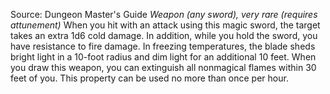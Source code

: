 Source: Dungeon Master's Guide
*Weapon (any sword), very rare (requires attunement)*
When you hit with an attack using this magic sword, the target takes an extra 1d6 cold damage. In addition, while you hold the sword, you have resistance to fire damage.
In freezing temperatures, the blade sheds bright light in a 10-foot radius and dim light for an additional 10 feet.
When you draw this weapon, you can extinguish all nonmagical flames within 30 feet of you. This property can be used no more than once per hour.